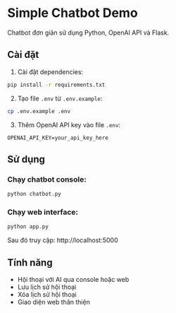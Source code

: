 # Simple Chatbot Demo

Chatbot đơn giản sử dụng Python, OpenAI API và Flask.

## Cài đặt

1. Cài đặt dependencies:
```bash
pip install -r requirements.txt
```

2. Tạo file `.env` từ `.env.example`:
```bash
cp .env.example .env
```

3. Thêm OpenAI API key vào file `.env`:
```
OPENAI_API_KEY=your_api_key_here
```

## Sử dụng

### Chạy chatbot console:
```bash
python chatbot.py
```

### Chạy web interface:
```bash
python app.py
```

Sau đó truy cập: http://localhost:5000

## Tính năng

- Hội thoại với AI qua console hoặc web
- Lưu lịch sử hội thoại
- Xóa lịch sử hội thoại
- Giao diện web thân thiện